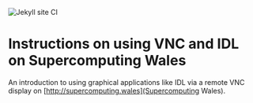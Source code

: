 ![Jekyll site CI](https://github.com/SCW-Aberystwyth/Using-VNC-and-IDL-on-SCW/workflows/Jekyll%20site%20CI/badge.svg)

# Instructions on using VNC and IDL on Supercomputing Wales

An introduction to using graphical applications like IDL via a remote VNC display on [http://supercomputing.wales](Supercomputing Wales).
